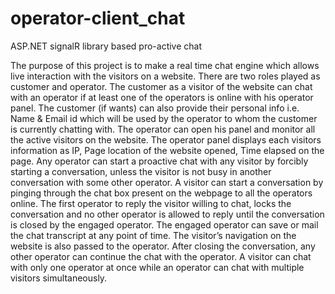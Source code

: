 operator-client_chat
====================

ASP.NET signalR library based pro-active chat

The purpose of this project is to make a real time chat engine which allows live 
interaction with the visitors on a website. There are two roles played as customer and 
operator. The customer as a visitor of the website can chat with an operator if at least one 
of the operators is online with his operator panel. The customer (if wants) can also 
provide their personal info i.e. Name & Email id which will be used by the operator to 
whom the customer is currently chatting with. The operator can open his panel and 
monitor all the active visitors on the website. The operator panel displays each visitors 
information as IP, Page location of the website opened, Time elapsed on the page. Any 
operator can start a proactive chat with any visitor by forcibly starting a conversation, 
unless the visitor is not busy in another conversation with some other operator. A visitor 
can start a conversation by pinging through the chat box present on the webpage to all 
the operators online. The first operator to reply the visitor willing to chat, locks the 
conversation and no other operator is allowed to reply until the conversation is closed by 
the engaged operator. The engaged operator can save or mail the chat transcript at any 
point of time. The visitor’s navigation on the website is also passed to the operator. After 
closing the conversation, any other operator can continue the chat with the operator. A 
visitor can chat with only one operator at once while an operator can chat with multiple 
visitors simultaneously.
